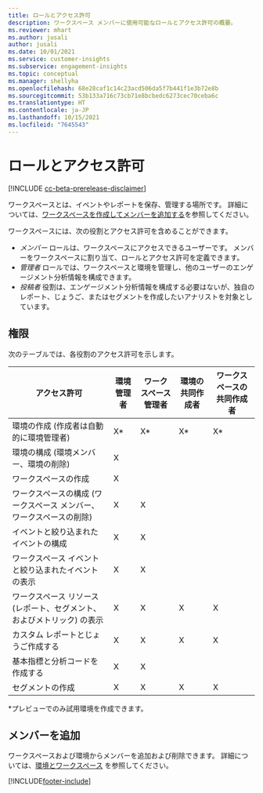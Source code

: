 ```yaml
---
title: ロールとアクセス許可
description: ワークスペース メンバーに使用可能なロールとアクセス許可の概要。
ms.reviewer: mhart
ms.author: jusali
author: jusali
ms.date: 10/01/2021
ms.service: customer-insights
ms.subservice: engagement-insights
ms.topic: conceptual
ms.manager: shellyha
ms.openlocfilehash: 68e28caf1c14c23acd506da5f7b441f1e3b72e8b
ms.sourcegitcommit: 53b133a716c73cb71e8bcbedc6273cec70ceba6c
ms.translationtype: HT
ms.contentlocale: ja-JP
ms.lasthandoff: 10/15/2021
ms.locfileid: "7645543"
---
```

# <a name="roles-and-permissions"></a>ロールとアクセス許可

[!INCLUDE [cc-beta-prerelease-disclaimer](includes/cc-beta-prerelease-disclaimer.md)]

ワークスペースとは、イベントやレポートを保存、管理する場所です。 詳細については、[ワークスペースを作成してメンバーを追加する](create-workspace.md)を参照してください。 

ワークスペースには、次の役割とアクセス許可を含めることができます。

- *メンバー* ロールは、ワークスペースにアクセスできるユーザーです。 メンバーをワークスペースに割り当て、ロールとアクセス許可を定義できます。 
- *管理者* ロールでは、ワークスペースと環境を管理し、他のユーザーのエンゲージメント分析情報を構成できます。 
- *投稿者* 役割は、エンゲージメント分析情報を構成する必要はないが、独自のレポート、じょうご、またはセグメントを作成したいアナリストを対象としています。

## <a name="permissions"></a>権限
  
次のテーブルでは、各役割のアクセス許可を示します。 

| アクセス許可 | 環境管理者 | ワークスペース管理者 | 環境の共同作成者 | ワークスペースの共同作成者 | 
|--|--|--|--|--|
| 環境の作成 (作成者は自動的に環境管理者) | X* | X* | X* | X* |  
| 環境の構成 (環境メンバー、環境の削除) | X |  |  |  |  
| ワークスペースの作成 | X |  |  |  |  
| ワークスペースの構成 (ワークスペース メンバー、ワークスペースの削除) | X | X |  |  |  
| イベントと絞り込まれたイベントの構成 | X | X | |  |  
| ワークスペース イベントと絞り込まれたイベントの表示 | X | X | |  |  
| ワークスペース リソース (レポート、セグメント、およびメトリック) の表示| X | X | X | X |  
| カスタム レポートとじょうご作成する | X | X | X | X |  
| 基本指標と分析コードを作成する| X | X |  |  |  
| セグメントの作成| X | X | X | X |  

*プレビューでのみ試用環境を作成できます。 

## <a name="add-members"></a>メンバーを追加

ワークスペースおよび環境からメンバーを追加および削除できます。 詳細については、[環境とワークスペース](manage-environments-workspaces.md) を参照してください。


[!INCLUDE[footer-include](../includes/footer-banner.md)]
